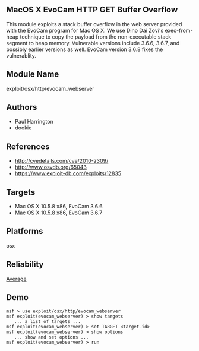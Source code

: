 ## MacOS X EvoCam HTTP GET Buffer Overflow

This module exploits a stack buffer overflow in the web 
server provided with the EvoCam program for Mac OS X. We use 
Dino Dai Zovi's exec-from-heap technique to copy the payload 
from the non-executable stack segment to heap memory. 
Vulnerable versions include 3.6.6, 3.6.7, and possibly 
earlier versions as well. EvoCam version 3.6.8 fixes the 
vulnerablity.


## Module Name
exploit/osx/http/evocam_webserver

## Authors
* Paul Harrington
* dookie


## References
* http://cvedetails.com/cve/2010-2309/
* http://www.osvdb.org/65043
* https://www.exploit-db.com/exploits/12835



## Targets
* Mac OS X 10.5.8 x86, EvoCam 3.6.6
* Mac OS X 10.5.8 x86, EvoCam 3.6.7


## Platforms
osx

## Reliability
[Average](https://github.com/rapid7/metasploit-framework/wiki/Exploit-Ranking)

## Demo

```
msf > use exploit/osx/http/evocam_webserver
msf exploit(evocam_webserver) > show targets
   ... a list of targets ...
msf exploit(evocam_webserver) > set TARGET <target-id>
msf exploit(evocam_webserver) > show options
   ... show and set options ...
msf exploit(evocam_webserver) > run
```
    
    